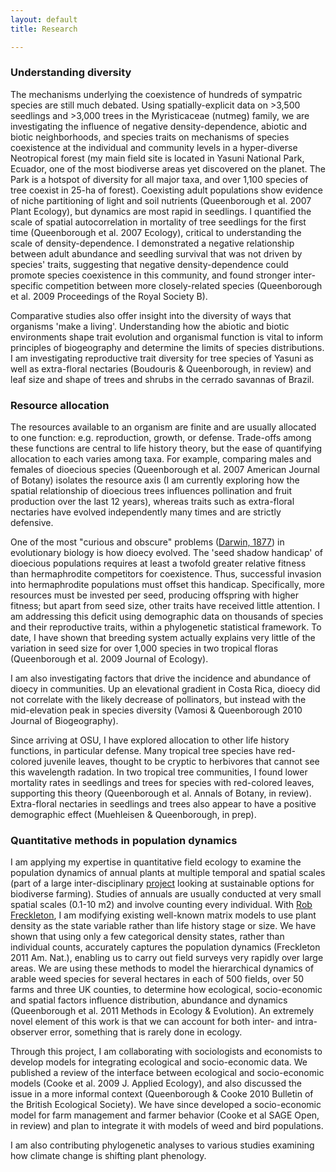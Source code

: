 ```yaml
---
layout: default
title: Research

---
```


### Understanding diversity

The mechanisms underlying the coexistence of hundreds of sympatric species are still much debated. Using spatially-explicit data on >3,500 seedlings and >3,000 trees in the Myristicaceae (nutmeg) family, we are investigating the influence of negative density-dependence, abiotic and biotic neighborhoods, and species traits on mechanisms of species coexistence at the individual and community levels in a hyper-diverse Neotropical forest (my main field site is located in Yasuni National Park, Ecuador, one of the most biodiverse areas yet discovered on the planet. The Park is a hotspot of diversity for all major taxa, and over 1,100 species of tree coexist in 25-ha of forest). Coexisting adult populations show evidence of niche partitioning of light and soil nutrients (Queenborough et al. 2007 Plant Ecology), but dynamics are most rapid in seedlings. I quantified the scale of spatial autocorrelation in mortality of tree seedlings for the first time (Queenborough et al. 2007 Ecology), critical to understanding the scale of density-dependence. I demonstrated a negative relationship between adult abundance and seedling survival that was not driven by species' traits, suggesting that negative density-dependence could promote species coexistence in this community, and found stronger inter-specific competition between more closely-related species (Queenborough et al. 2009 Proceedings of the Royal Society B).

Comparative studies also offer insight into the diversity of ways that organisms 'make a living'. Understanding how the abiotic and biotic environments shape trait evolution and organismal function is vital to inform principles of biogeography and determine the limits of species distributions. I am investigating reproductive trait diversity for tree species of Yasuni as well as extra-floral nectaries (Boudouris & Queenborough, in review) and leaf size and shape of trees and shrubs in the cerrado savannas of Brazil.

### Resource allocation

The resources available to an organism are finite and are usually allocated to one function: e.g. reproduction, growth, or defense. Trade-offs among these functions are central to life history theory, but the ease of quantifying allocation to each varies among taxa. For example, comparing males and females of dioecious species (Queenborough et al. 2007 American Journal of Botany) isolates the resource axis (I am currently exploring how the spatial relationship of dioecious trees influences pollination and fruit production over the last 12 years), whereas traits such as extra-floral nectaries have evolved independently many times and are strictly defensive.

One of the most "curious and obscure" problems (<a href="https://en.wikipedia.org/wiki/The_Different_Forms_of_Flowers_on_Plants_of_the_Same_Species">Darwin, 1877</a>) in evolutionary biology is how dioecy evolved. The 'seed shadow handicap' of dioecious populations requires at least a twofold greater relative fitness than hermaphrodite competitors for coexistence. Thus, successful invasion into hermaphrodite populations must offset this handicap. Specifically, more resources must be invested per seed, producing offspring with higher fitness; but apart from seed size, other traits have received little attention. I am addressing this deficit using demographic data on thousands of species and their reproductive traits, within a phylogenetic statistical framework. To date, I have shown that breeding system actually explains very little of the variation in seed size for over 1,000 species in two tropical floras (Queenborough et al. 2009 Journal of Ecology).

I am also investigating factors that drive the incidence and abundance of dioecy in communities. Up an elevational gradient in Costa Rica, dioecy did not correlate with the likely decrease of pollinators, but instead with the mid-elevation peak in species diversity (Vamosi & Queenborough 2010 Journal of Biogeography).

Since arriving at OSU, I have explored allocation to other life history functions, in particular defense. Many tropical tree species have red-colored juvenile leaves, thought to be cryptic to herbivores that cannot see this wavelength radation. In two tropical tree communities, I found lower mortality rates in seedlings and trees for species with red-colored leaves, supporting this theory (Queenborough et al. Annals of Botany, in review). Extra-floral nectaries in seedlings and trees also appear to have a positive demographic effect (Muehleisen & Queenborough, in prep).



### Quantitative methods in population dynamics

I am applying my expertise in quantitative field ecology to examine the population dynamics of annual plants at multiple temporal and spatial scales (part of a large inter-disciplinary [project](http://www.relu.ac.uk/research/projects/SecondCall/Sutherland.htm) looking at sustainable options for biodiverse farming). Studies of annuals are usually conducted at very small spatial scales (0.1-10 m2) and involve counting every individual. With [Rob Freckleton](http://www.shef.ac.uk/aps/staff-and-students/acadstaff/freckleton), I am modifying existing well-known matrix models to use plant density as the state variable rather than life history stage or size. We have shown that using only a few categorical density states, rather than individual counts, accurately captures the population dynamics (Freckleton 2011 Am. Nat.), enabling us to carry out field surveys very rapidly over large areas. We are using these methods to model the hierarchical dynamics of arable weed species for several hectares in each of 500 fields, over 50 farms and three UK counties, to determine how ecological, socio-economic and spatial factors influence distribution, abundance and dynamics (Queenborough et al. 2011 Methods in Ecology & Evolution). An extremely novel element of this work is that we can account for both inter- and intra-observer error, something that is rarely done in ecology.

Through this project, I am collaborating with sociologists and economists to develop models for integrating ecological and socio-economic data. We published a review of the interface between ecological and socio-economic models (Cooke et al. 2009 J. Applied Ecology), and also discussed the issue in a more informal context (Queenborough & Cooke 2010 Bulletin of the British Ecological Society). We have since developed a socio-economic model for farm management and farmer behavior (Cooke et al SAGE Open, in review) and plan to integrate it with models of weed and bird populations.

I am also contributing phylogenetic analyses to various studies examining how climate change is shifting plant phenology.

